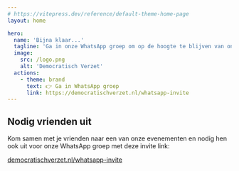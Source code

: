 ```yaml
---
# https://vitepress.dev/reference/default-theme-home-page
layout: home

hero:
  name: 'Bijna klaar...'
  tagline: 'Ga in onze WhatsApp groep om op de hoogte te blijven van onze evenementen:'
  image:
    src: /logo.png
    alt: 'Democratisch Verzet'
  actions:
    - theme: brand
      text: 👉 Ga in WhatsApp groep
      link: https://democratischverzet.nl/whatsapp-invite
---
```


## Nodig vrienden uit

Kom samen met je vrienden naar een van onze evenementen en nodig hen ook uit voor onze WhatsApp groep met deze invite link:

[democratischverzet.nl/whatsapp-invite](https://democratischverzet.nl/whatsapp-invite)
